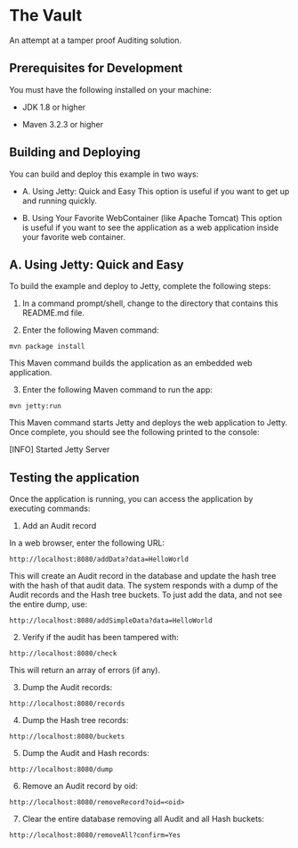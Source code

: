 
The Vault
=========

An attempt at a tamper proof Auditing solution.

Prerequisites for Development
-------------------------------------
You must have the following installed on your machine:

  - JDK 1.8 or higher

  - Maven 3.2.3 or higher


Building and Deploying
----------------------
You can build and deploy this example in two ways:

- A. Using Jetty: Quick and Easy
  This option is useful if you want to get up and running quickly.
   
- B. Using Your Favorite WebContainer (like Apache Tomcat)
  This option is useful if you want to see the application
  as a web application inside your favorite web container.


A. Using Jetty: Quick and Easy
------------------------------
To build the example and deploy to Jetty, complete the
following steps:

1. In a command prompt/shell, change to the directory
   that contains this README.md file.

2. Enter the following Maven command:

```
mvn package install 
```

This Maven command builds the application as an embedded web application.

3. Enter the following Maven command to run the app:

```
mvn jetty:run
```

This Maven command starts Jetty and deploys the web application to Jetty. Once complete,
you should see the following printed to the console:

[INFO] Started Jetty Server

Testing the application
-----------------------

Once the application is running, you can access the application by executing commands:

1. Add an Audit record

In a web browser, enter the following URL:

```
http://localhost:8080/addData?data=HelloWorld
```

This will create an Audit record in the database and update the hash tree with the hash of that audit data. The system responds with a dump of the Audit records and the Hash tree buckets. To just add the data, and not see the entire dump, use:

```
http://localhost:8080/addSimpleData?data=HelloWorld
```

2. Verify if the audit has been tampered with:

```
http://localhost:8080/check
```

This will return an array of errors (if any).

3. Dump the Audit records:

```
http://localhost:8080/records
```

4. Dump the Hash tree records:

```
http://localhost:8080/buckets
```

5. Dump the Audit and Hash records:

```
http://localhost:8080/dump
```

6. Remove an Audit record by oid:

```
http://localhost:8080/removeRecord?oid=<oid>
```

7. Clear the entire database removing all Audit and all Hash buckets:

```
http://localhost:8080/removeAll?confirm=Yes
```
